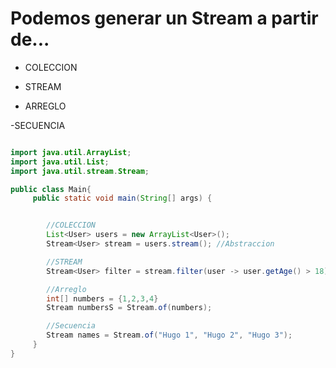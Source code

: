 # Podemos generar un Stream a partir de...

- COLECCION

- STREAM

- ARREGLO

-SECUENCIA

```java

import java.util.ArrayList;
import java.util.List;
import java.util.stream.Stream;

public class Main{
     public static void main(String[] args) {


        //COLECCION
        List<User> users = new ArrayList<User>();
        Stream<User> stream = users.stream(); //Abstraccion

        //STREAM
        Stream<User> filter = stream.filter(user -> user.getAge() > 18);

        //Arreglo
        int[] numbers = {1,2,3,4}
        Stream numbersS = Stream.of(numbers);

        //Secuencia
        Stream names = Stream.of("Hugo 1", "Hugo 2", "Hugo 3");
     }
}
```
